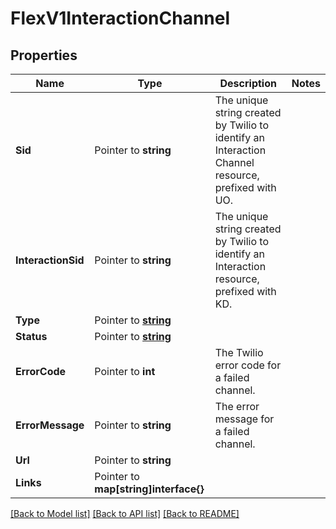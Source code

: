 # FlexV1InteractionChannel

## Properties

Name | Type | Description | Notes
------------ | ------------- | ------------- | -------------
**Sid** | Pointer to **string** | The unique string created by Twilio to identify an Interaction Channel resource, prefixed with UO. |
**InteractionSid** | Pointer to **string** | The unique string created by Twilio to identify an Interaction resource, prefixed with KD. |
**Type** | Pointer to [**string**](InteractionChannelEnumType.md) |  |
**Status** | Pointer to [**string**](InteractionChannelEnumChannelStatus.md) |  |
**ErrorCode** | Pointer to **int** | The Twilio error code for a failed channel. |
**ErrorMessage** | Pointer to **string** | The error message for a failed channel. |
**Url** | Pointer to **string** |  |
**Links** | Pointer to **map[string]interface{}** |  |

[[Back to Model list]](../README.md#documentation-for-models) [[Back to API list]](../README.md#documentation-for-api-endpoints) [[Back to README]](../README.md)



